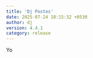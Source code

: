 ```yaml
---
title: 'Dj Postes'
date: 2025-07-24 18:15:32 +0530
author: dj
version: 4.4.1
category: release
---
```

Yo 